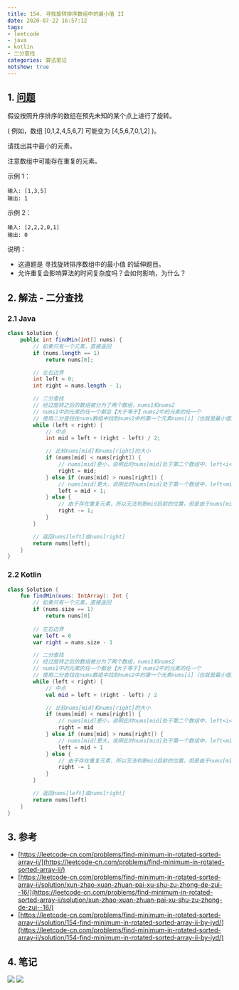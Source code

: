 ```yaml
---
title: 154. 寻找旋转排序数组中的最小值 II
date: 2020-07-22 16:57:12
tags:
- leetcode
- java
- kotlin
- 二分查找
categories: 算法笔记
notshow: true
---
```

## 1. [问题](https://leetcode-cn.com/problems/find-minimum-in-rotated-sorted-array-ii/)
假设按照升序排序的数组在预先未知的某个点上进行了旋转。

( 例如，数组 [0,1,2,4,5,6,7] 可能变为 [4,5,6,7,0,1,2] )。

请找出其中最小的元素。

注意数组中可能存在重复的元素。

示例 1：
```
输入: [1,3,5]
输出: 1
```

示例 2：
```
输入: [2,2,2,0,1]
输出: 0
```

说明：
- 这道题是 寻找旋转排序数组中的最小值 的延伸题目。
- 允许重复会影响算法的时间复杂度吗？会如何影响，为什么？
<!--more-->

## 2. 解法 - 二分查找

### 2.1 Java
```java
class Solution {
    public int findMin(int[] nums) {
        // 如果只有一个元素，直接返回
        if (nums.length == 1)
            return nums[0];

        // 左右边界
        int left = 0;
        int right = nums.length - 1;

        // 二分查找
        // 经过旋转之后的数组被分为了两个数组，nums1和nums2
        // nums1中的元素的任一个都会【大于等于】nums2中的元素的任一个
        // 使用二分查找在nums数组中找到nums2中的第一个元素nums[i]（也就是最小值）
        while (left < right) {
            // 中点
            int mid = left + (right - left) / 2;

            // 比较nums[mid]和nums[right]的大小
            if (nums[mid] < nums[right]) {
                // nums[mid]更小，说明此时nums[mid]处于第二个数组中，left<i<=mid<right
                right = mid;
            } else if (nums[mid] > nums[right]) {
                // nums[mid]更大，说明此时nums[mid]处于第一个数组中，left<mid<i<right
                left = mid + 1;
            } else {
                // 由于存在重复元素，所以无法判断mid目前的位置，但是由于nums[mid]=nums[right]，所以可以忽略右端点
                right -= 1;
            }
        }

        // 返回nums[left]或nums[right]
        return nums[left];
    }
}
```

### 2.2 Kotlin
```kotlin
class Solution {
    fun findMin(nums: IntArray): Int {
        // 如果只有一个元素，直接返回
        if (nums.size == 1)
            return nums[0]
        
        // 左右边界
        var left = 0
        var right = nums.size - 1

        // 二分查找
        // 经过旋转之后的数组被分为了两个数组，nums1和nums2
        // nums1中的元素的任一个都会【大于等于】nums2中的元素的任一个
        // 使用二分查找在nums数组中找到nums2中的第一个元素nums[i]（也就是最小值）
        while (left < right) {
            // 中点
            val mid = left + (right - left) / 2

            // 比较nums[mid]和nums[right]的大小
            if (nums[mid] < nums[right]) {
                // nums[mid]更小，说明此时nums[mid]处于第二个数组中，left<i<=mid<right
                right = mid
            } else if (nums[mid] > nums[right]) {
                // nums[mid]更大，说明此时nums[mid]处于第一个数组中，left<mid<i<right
                left = mid + 1
            } else {
                // 由于存在重复元素，所以无法判断mid目前的位置，但是由于nums[mid]=nums[right]，所以可以忽略右端点
                right -= 1
            }
        }

        // 返回nums[left]或nums[right]
        return nums[left]
    }
}
```

## 3. 参考
- [https://leetcode-cn.com/problems/find-minimum-in-rotated-sorted-array-ii/](https://leetcode-cn.com/problems/find-minimum-in-rotated-sorted-array-ii/)
- [https://leetcode-cn.com/problems/find-minimum-in-rotated-sorted-array-ii/solution/xun-zhao-xuan-zhuan-pai-xu-shu-zu-zhong-de-zui--16/](https://leetcode-cn.com/problems/find-minimum-in-rotated-sorted-array-ii/solution/xun-zhao-xuan-zhuan-pai-xu-shu-zu-zhong-de-zui--16/)
- [https://leetcode-cn.com/problems/find-minimum-in-rotated-sorted-array-ii/solution/154-find-minimum-in-rotated-sorted-array-ii-by-jyd/](https://leetcode-cn.com/problems/find-minimum-in-rotated-sorted-array-ii/solution/154-find-minimum-in-rotated-sorted-array-ii-by-jyd/)

## 4. 笔记
![](https://777blog.oss-cn-shanghai.aliyuncs.com/leetcode/leetcode-154-1.jpg)
![](https://777blog.oss-cn-shanghai.aliyuncs.com/leetcode/leetcode-154-2.jpg)